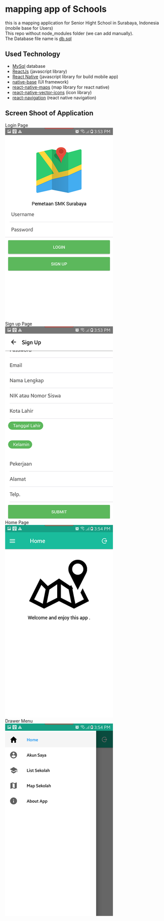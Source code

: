 # mapping app of Schools
this is a mapping application for Senior Hight School in Surabaya, Indonesia (mobile base for Users) <br>
This repo without node_modules folder (we can add manually).<br>
The Database file name is [db.sql](https://github.com/indracahyae/mappingSMK_Mobile/blob/master/db.sql)

##  Used Technology
* [MySql](https://www.mysql.com/) database
* [ReactJs](https://reactjs.org) (javascript library)
* [React Native](https://facebook.github.io/react-native) (javascript library for build mobile app)
* [native-base](https://nativebase.io) (UI framework)
* [react-native-maps](https://github.com/react-community/react-native-maps) (map library for react native)
* [react-native-vector-icons](https://github.com/oblador/react-native-vector-icons) (icon library)
* [react-navigation](https://reactnavigation.org) (react native navigation)

##  Screen Shoot of Application
Login Page <br>
![](https://github.com/indracahyae/mappingSMK_Mobile/blob/master/img/login.png) 
<br>
Sign up Page <br>
![](https://github.com/indracahyae/mappingSMK_Mobile/blob/master/img/signUp.png) 
<br>
Home Page <br>
![](https://github.com/indracahyae/mappingSMK_Mobile/blob/master/img/homee.png) 
<br>
Drawer Menu <br>
![](https://github.com/indracahyae/mappingSMK_Mobile/blob/master/img/drawerMenu.png) 
<br>
